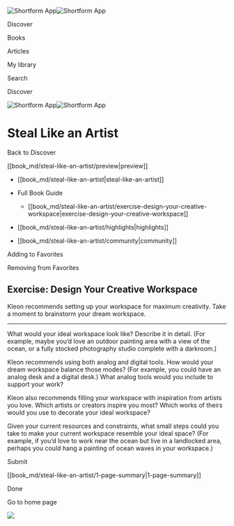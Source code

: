 ![Shortform App](/img/logo.36a2399e.svg)![Shortform App](/img/logo-dark.70c1b072.svg)

Discover

Books

Articles

My library

Search

Discover

![Shortform App](/img/logo.36a2399e.svg)![Shortform App](/img/logo-dark.70c1b072.svg)

# Steal Like an Artist

Back to Discover

[[book_md/steal-like-an-artist/preview|preview]]

  * [[book_md/steal-like-an-artist|steal-like-an-artist]]
  * Full Book Guide

    * [[book_md/steal-like-an-artist/exercise-design-your-creative-workspace|exercise-design-your-creative-workspace]]
  * [[book_md/steal-like-an-artist/highlights|highlights]]
  * [[book_md/steal-like-an-artist/community|community]]



Adding to Favorites 

Removing from Favorites 

## Exercise: Design Your Creative Workspace

Kleon recommends setting up your workspace for maximum creativity. Take a moment to brainstorm your dream workspace.

* * *

What would your ideal workspace look like? Describe it in detail. (For example, maybe you’d love an outdoor painting area with a view of the ocean, or a fully stocked photography studio complete with a darkroom.)

Kleon recommends using both analog and digital tools. How would your dream workspace balance those modes? (For example, you could have an analog desk and a digital desk.) What analog tools would you include to support your work?

Kleon also recommends filling your workspace with inspiration from artists you love. Which artists or creators inspire you most? Which works of theirs would you use to decorate your ideal workspace?

Given your current resources and constraints, what small steps could you take to make your current workspace resemble your ideal space? (For example, if you’d love to work near the ocean but live in a landlocked area, perhaps you could hang a painting of ocean waves in your workspace.)

Submit 

[[book_md/steal-like-an-artist/1-page-summary|1-page-summary]]

Done

Go to home page 

![](https://bat.bing.com/action/0?ti=56018282&Ver=2&mid=49b102ee-0bf0-4b5d-b600-ffa29fd0c790&sid=f30c5e70639211ee87d33f0876d93783&vid=f30c9700639211eeb3a75d830392c94f&vids=0&msclkid=N&pi=0&lg=en-US&sw=800&sh=600&sc=24&nwd=1&tl=Shortform%20%7C%20Steal%20Like%20an%20Artist&p=https%3A%2F%2Fwww.shortform.com%2Fapp%2Fbook%2Fsteal-like-an-artist%2Fexercise-design-your-creative-workspace&r=&lt=577&evt=pageLoad&sv=1&rn=97894)
